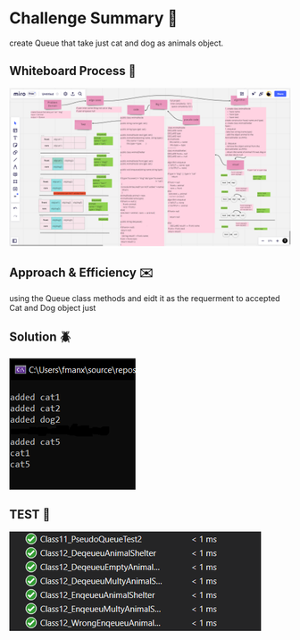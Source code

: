 # Challenge Summary :file_folder:
create Queue that take just cat and dog as animals object.

## Whiteboard Process  :notebook:
![img](../image/class12/Class12_WB.PNG)

## Approach & Efficiency :envelope:
using the Queue class methods and eidt it as the requerment to accepted Cat and Dog object just 
## Solution :beetle:
![img](../image/class12/run_12.PNG)
## TEST :notebook:

![img](../image/class12/test_12.PNG)
